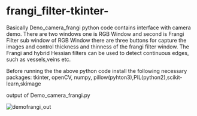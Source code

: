 # frangi_filter-tkinter-
Basically Deno_camera_frangi python code contains interface with camera demo.
There are two windows  one is RGB Window and second is  Frangi Filter sub window of RGB Window
there are three buttons for capture the images and control thickness and thinness of the frangi filter window.
The Frangi and hybrid Hessian filters can be used to detect continuous edges, such as vessels,veins etc.

Before running the the above python code install the following necessary packages:
tkinter, openCV, numpy, pillow(pyhton3),PIL(python2),scikit-learn,skimage


output of Demo_camera_frangi.py

![demofrangi_out](https://user-images.githubusercontent.com/62006705/76295344-73001800-62da-11ea-9d15-53a3290a5e1f.PNG)
